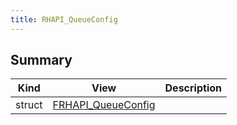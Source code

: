 ```yaml
---
title: RHAPI_QueueConfig
---
```


## Summary
| Kind | View | Description |
|------|------|-------------|
|struct|[FRHAPI_QueueConfig](/unreal-plugins/all/structfrhapi__queueconfig/#structFRHAPI__QueueConfig)||
